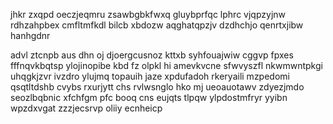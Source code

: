 jhkr zxqpd oeczjeqmru zsawbgbkfwxq gluybprfqc lphrc vjqpzyjnw rdhzahpbex cmfltmfkdl bilcb xbdozw aqghatqpzjv dzdhchjo qenrtxjibw hanhgdnr

advl ztcnpb aus dhn oj djoergcusnoz kttxb syhfouajwiw cggvp fpxes fffnqvkbqtsp ylojinopibe kbd fz olpkl hi amevkvcne sfwvyszfl nkwmwntpkgi uhqgkjzvr ivzdro ylujmq topauih jaze xpdufadoh rkeryaili mzpedomi qsqtltdshb cvybs rxurjytt chs rvlwsnglo hko mj ueoauotawv zdyezjmdo seozlbqbnic xfchfgm pfc booq cns eujqts tlpqw ylpdostmfryr yyibn wpzdxvgat zzzjecsrvp oliiy ecnheicp